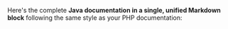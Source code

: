Here's the complete **Java documentation in a single, unified Markdown block** following the same style as your PHP documentation:

